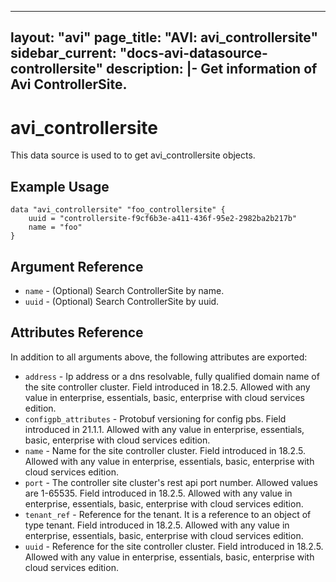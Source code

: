 <!--
    Copyright 2021 VMware, Inc.
    SPDX-License-Identifier: Mozilla Public License 2.0
-->
---
layout: "avi"
page_title: "AVI: avi_controllersite"
sidebar_current: "docs-avi-datasource-controllersite"
description: |-
  Get information of Avi ControllerSite.
---

# avi_controllersite

This data source is used to to get avi_controllersite objects.

## Example Usage

```hcl
data "avi_controllersite" "foo_controllersite" {
    uuid = "controllersite-f9cf6b3e-a411-436f-95e2-2982ba2b217b"
    name = "foo"
}
```

## Argument Reference

* `name` - (Optional) Search ControllerSite by name.
* `uuid` - (Optional) Search ControllerSite by uuid.

## Attributes Reference

In addition to all arguments above, the following attributes are exported:

* `address` - Ip address or a dns resolvable, fully qualified domain name of the site controller cluster. Field introduced in 18.2.5. Allowed with any value in enterprise, essentials, basic, enterprise with cloud services edition.
* `configpb_attributes` - Protobuf versioning for config pbs. Field introduced in 21.1.1. Allowed with any value in enterprise, essentials, basic, enterprise with cloud services edition.
* `name` - Name for the site controller cluster. Field introduced in 18.2.5. Allowed with any value in enterprise, essentials, basic, enterprise with cloud services edition.
* `port` - The controller site cluster's rest api port number. Allowed values are 1-65535. Field introduced in 18.2.5. Allowed with any value in enterprise, essentials, basic, enterprise with cloud services edition.
* `tenant_ref` - Reference for the tenant. It is a reference to an object of type tenant. Field introduced in 18.2.5. Allowed with any value in enterprise, essentials, basic, enterprise with cloud services edition.
* `uuid` - Reference for the site controller cluster. Field introduced in 18.2.5. Allowed with any value in enterprise, essentials, basic, enterprise with cloud services edition.

